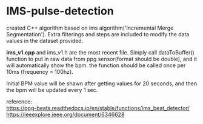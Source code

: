 # IMS-pulse-detection
created C++ algorithm based on ims algorithm('Incremental Merge Segmentation'). Extra filterings and steps are included to modify the data values in the dataset provided.

**ims_v1.cpp** and ims_v1.h 
are the most recent file. Simply call dataToBuffer() function to put in raw data from ppg sensor(format should be double), and it will automatically show the bpm.
the function should be called once per 10ms (frequency = 100hz).

Initial BPM value will be shawn after getting values for 20 seconds, and then the bpm will be updated every 1 sec.


reference:<br />
https://ppg-beats.readthedocs.io/en/stable/functions/ims_beat_detector/ <br />
https://ieeexplore.ieee.org/document/6346628
